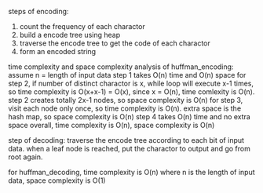 steps of encoding:
1. count the frequency of each charactor
2. build a encode tree using heap
3. traverse the encode tree to get the code of each charactor
4. form an encoded string

time complexity and space complexity analysis of huffman_encoding:
assume n = length of input data
step 1 takes O(n) time and O(n) space
for step 2, if number of distinct charactor is x, while loop will execute x-1 times, so time complexity is O(x+x-1) = O(x), since x = O(n),
time comlexity is O(n). step 2 creates totally 2x-1 nodes, so space complexity is O(n)
for step 3, visit each node only once, so time complexity is O(n). extra space is the hash map, so space complexity is O(n)
step 4 takes O(n) time and no extra space
overall, time complexity is O(n), space complexity is O(n)

step of decoding:
traverse the encode tree according to each bit of input data. when a leaf node is reached, put the charactor to output and go from root again.

for huffman_decoding, time complexity is O(n) where n is the length of input data, space complexity is O(1)